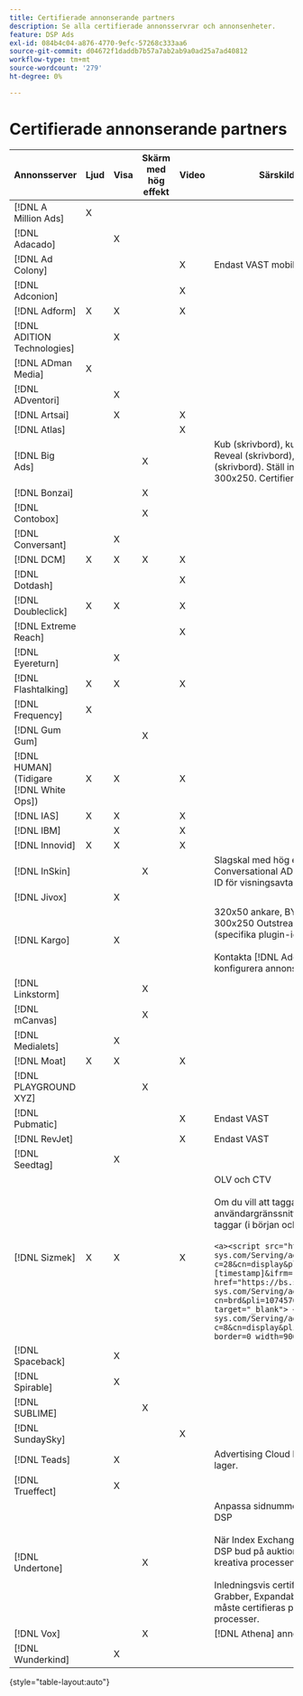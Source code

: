 ```yaml
---
title: Certifierade annonserande partners
description: Se alla certifierade annonsservrar och annonsenheter.
feature: DSP Ads
exl-id: 084b4c04-a876-4770-9efc-57268c333aa6
source-git-commit: d04672f1daddb7b57a7ab2ab9a0ad25a7ad40812
workflow-type: tm+mt
source-wordcount: '279'
ht-degree: 0%

---
```


# Certifierade annonserande partners

| Annonsserver | Ljud | Visa | Skärm med hög effekt | Video | Särskilda krav och anmärkningar |
| --- | --- | --- | --- | --- | --- |
| [!DNL A Million Ads] | X |  |  |  |  |
| [!DNL Adacado] |  | X |  |  |  |
| [!DNL Ad Colony] |  |  |  | X | Endast VAST mobil |
| [!DNL Adconion] |  |  |  | X |  |
| [!DNL Adform] | X | X |  | X |  |
| [!DNL ADITION Technologies] |  | X |  |  |  |
| [!DNL ADman Media] | X |  |  |  |  |
| [!DNL ADventori] |  | X |  |  |  |
| [!DNL Artsai] |  | X |  | X |  |
| [!DNL Atlas] |  |  |  | X |  |
| [!DNL Big Ads] |  |  | X |  | Kub (skrivbord), kub (mobil), kort (skrivbord), Big Reveal (skrivbord), kub (skrivbord), kinematik (skrivbord). Ställ in alla dessa annonstyper i DSP till 300x250. Certifierad endast via [!DNL Magnite DV+]. |
| [!DNL Bonzai] |  |  | X |  |  |
| [!DNL Contobox] |  |  | X |  |  |
| [!DNL Conversant] |  | X |  |  |  |
| [!DNL DCM] | X | X | X | X |  |
| [!DNL Dotdash] |  |  |  | X |  |
| [!DNL Doubleclick] | X | X |  | X |  |
| [!DNL Extreme Reach] |  |  |  | X |  |
| [!DNL Eyereturn] |  | X |  |  |  |
| [!DNL Flashtalking] | X | X |  | X |  |
| [!DNL Frequency] | X |  |  |  |  |
| [!DNL Gum Gum] |  |  | X |  |  |
| [!DNL HUMAN] (Tidigare [!DNL White Ops]) | X | X |  | X |  |
| [!DNL IAS] | X | X |  | X |  |
| [!DNL IBM] |  | X |  | X |  |
| [!DNL Innovid] | X | X |  | X |  |
| [!DNL InSkin] |  |  | X |  | Slagskal med hög effekt (inklusive Cavai Conversational AD) måste hanteras av ett 180 × 150-ID för visningsavtal i Inskin-lagernätverket. |
| [!DNL Jivox] |  | X |  |  |  |
| [!DNL Kargo] |  | X |  |  | 320x50 ankare, BYOC, Hover, Breakout och Sidekick; 300x250 Outstream; Standardvisning för skrivbord (specifika plugin-id:n för annonser krävs inte).</br></br>Kontakta [!DNL Adobe] kontoteam för hjälp med att konfigurera annonsenheter. |
| [!DNL Linkstorm] |  |  | X |  |  |
| [!DNL mCanvas] |  |  | X |  |  |
| [!DNL Medialets] |  | X |  |  |  |
| [!DNL Moat] | X | X |  | X |  |
| [!DNL PLAYGROUND XYZ] |  |  | X |  |  |
| [!DNL Pubmatic] |  |  |  | X | Endast VAST |
| [!DNL RevJet] |  |  |  | X | Endast VAST |
| [!DNL Seedtag] |  | X |  |  |  |
| [!DNL Sizmek] | X | X |  | X | OLV och CTV</br></br>Om du vill att taggarna ska återges i användargränssnittet omsluter du taggen med `<a>` -taggar (i början och slutet). Se exempeltaggen nedan:</br></br>```<a><script src="https://bs.serving-sys.com/Serving/adServer.bs?c=28&cn=display&pli=1074570064&w=900&h=550&ord=[timestamp]&ifrm=-1&z=0"></script> <noscript> <a href="https://bs.serving-sys.com/Serving/adServer.bs?cn=brd&pli=1074570064&Page=&Pos=-602368150" target="_blank"> <img src="https://bs.serving-sys.com/Serving/adServer.bs?c=8&cn=display&pli=1074570064&Page=&Pos=-602368150" border=0 width=900 height=550></a> </noscript><a>``` |
| [!DNL Spaceback] |  | X |  |  |  |
| [!DNL Spirable] |  | X |  |  |  |
| [!DNL SUBLIME] |  |  | X |  |  |
| [!DNL SundaySky] |  |  |  | X |  |
| [!DNL Teads] |  | X |  |  | Advertising Cloud DSP stöder inte VPAID i Outstream-lager. |
| [!DNL Trueffect] |  | X |  |  |  |
| [!DNL Undertone] |  |  | X |  | Anpassa sidnummer har överförts som 180 x 150 i DSP</br></br>När Index Exchange skickar en 180 × 150-auktion och DSP bud på auktionen och ger ett intryck, utvidgas den kreativa processen till en helsidesannons.</br></br>Inledningsvis certifierad för annonsenheterna Page Grabber, Expandable Adhesion och Screen Shift. Detta måste certifieras på nytt, med steg markerade för processer. |
| [!DNL Vox] |  |  | X |  | [!DNL Athena] annonsenheter |
| [!DNL Wunderkind] |  | X |  |  |  |

{style=&quot;table-layout:auto&quot;}
